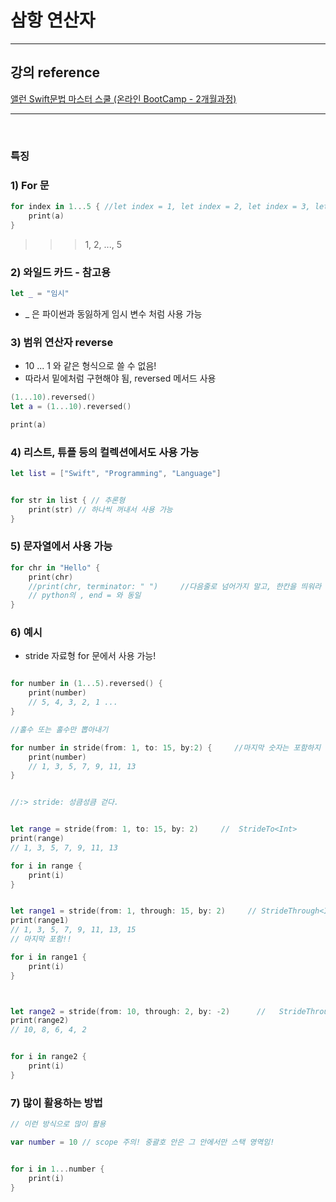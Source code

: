 # 삼항 연산자

---

## 강의 reference

[앨런 Swift문법 마스터 스쿨 (온라인 BootCamp - 2개월과정)](https://www.inflearn.com/course/스위프트-문법-마스터-스쿨/dashboard)

---

<br>

### 특징

### 1) For 문

```swift
for index in 1...5 { //let index = 1, let index = 2, let index = 3, let index = 4, let index = 5
    print(a)
}
```

> > > 1, 2, ..., 5

### 2) 와일드 카드 - 참고용

```swift
let _ = "임시"
```

- \_ 은 파이썬과 동잃하게 임시 변수 처럼 사용 가능

### 3) 범위 연산자 reverse

- 10 ... 1 와 같은 형식으로 쓸 수 없음!
- 따라서 밑에처럼 구현해야 됨, reversed 메서드 사용

```swift
(1...10).reversed()
let a = (1...10).reversed()

print(a)
```

### 4) 리스트, 튜플 등의 컬렉션에서도 사용 가능

```swift
let list = ["Swift", "Programming", "Language"]


for str in list { // 추론형
    print(str) // 하나씩 꺼내서 사용 가능
}

```

### 5) 문자열에서 사용 가능

```swift
for chr in "Hello" {
    print(chr)
    //print(chr, terminator: " ")     //다음줄로 넘어가지 말고, 한칸을 띄워라
    // python의 , end = 와 동일
}

```

### 6) 예시

- stride 자료형 for 문에서 사용 가능!

```swift

for number in (1...5).reversed() {
    print(number)
    // 5, 4, 3, 2, 1 ...
}

//홀수 또는 홀수만 뽑아내기

for number in stride(from: 1, to: 15, by:2) {     //마지막 숫자는 포함하지 않음
    print(number)
    // 1, 3, 5, 7, 9, 11, 13
}


//:> stride: 성큼성큼 걷다.


let range = stride(from: 1, to: 15, by: 2)     //  StrideTo<Int>
print(range)
// 1, 3, 5, 7, 9, 11, 13

for i in range {
    print(i)
}


let range1 = stride(from: 1, through: 15, by: 2)     // StrideThrough<Int>
print(range1)
// 1, 3, 5, 7, 9, 11, 13, 15
// 마지막 포함!!

for i in range1 {
    print(i)
}



let range2 = stride(from: 10, through: 2, by: -2)      //   StrideThrough<Int>
print(range2)
// 10, 8, 6, 4, 2


for i in range2 {
    print(i)
}


```

### 7) 많이 활용하는 방법

```swift
// 이런 방식으로 많이 활용

var number = 10 // scope 주의! 중괄호 안은 그 안에서만 스택 영역임!


for i in 1...number {
    print(i)
}

```
